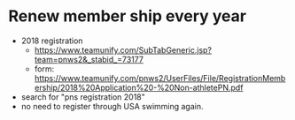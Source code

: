 # Renew member ship every year
* 2018 registration
  * https://www.teamunify.com/SubTabGeneric.jsp?team=pnws2&_stabid_=73177
  * form: https://www.teamunify.com/pnws2/UserFiles/File/RegistrationMembership/2018%20Application%20-%20Non-athletePN.pdf
* search for "pns registration 2018"
* no need to register through USA swimming again.
